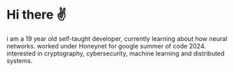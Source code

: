 # Hi there ✌️
i am a 19 year old self-taught developer, currently learning about how neural networks. worked under Honeynet for google summer of code 2024. interested in cryptography, cybersecurity, machine learning and distributed systems.
